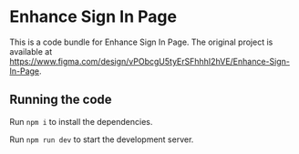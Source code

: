 
  # Enhance Sign In Page

  This is a code bundle for Enhance Sign In Page. The original project is available at https://www.figma.com/design/vPObcgU5tyErSFhhhI2hVE/Enhance-Sign-In-Page.

  ## Running the code

  Run `npm i` to install the dependencies.

  Run `npm run dev` to start the development server.
  